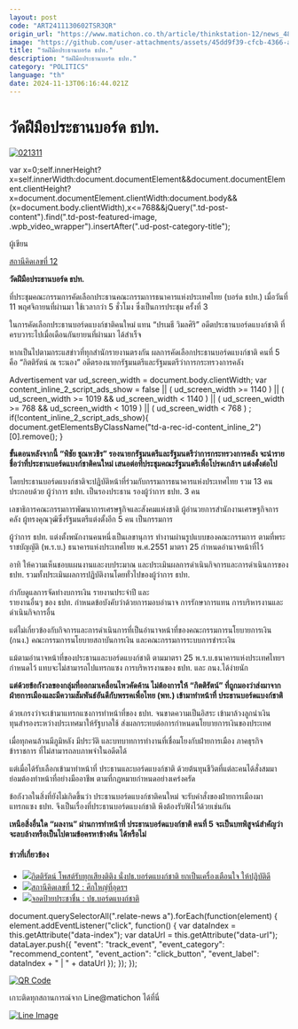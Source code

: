 ```yaml
---
layout: post
code: "ART2411130602TSR3QR"
origin_url: "https://www.matichon.co.th/article/thinkstation-12/news_4896310"
image: "https://github.com/user-attachments/assets/45dd9f39-cfcb-4366-a596-bfe7c62486bb"
title: "วัดฝีมือประธานบอร์ด ธปท."
description: "วัดฝีมือประธานบอร์ด ธปท."
category: "POLITICS"
language: "th"
date: 2024-11-13T06:16:44.021Z
---
```


# วัดฝีมือประธานบอร์ด ธปท.

[![](https://www.matichon.co.th/wp-content/uploads/2024/11/021311.jpg "021311")](https://www.matichon.co.th/wp-content/uploads/2024/11/021311.jpg)

var x=0;self.innerHeight?x=self.innerWidth:document.documentElement&&document.documentElement.clientHeight?x=document.documentElement.clientWidth:document.body&&(x=document.body.clientWidth),x<=768&&jQuery(".td-post-content").find(".td-post-featured-image, .wpb\_video\_wrapper").insertAfter(".ud-post-category-title");

ผู้เขียน

[สถานีคิดเลขที่ 12](https://www.matichon.co.th/columnist/%e0%b8%aa%e0%b8%96%e0%b8%b2%e0%b8%99%e0%b8%b5%e0%b8%84%e0%b8%b4%e0%b8%94%e0%b9%80%e0%b8%a5%e0%b8%82%e0%b8%97%e0%b8%b5%e0%b9%88-12)

**วัดฝีมือประธานบอร์ด ธปท.**

ที่ประชุมคณะกรรมการคัดเลือกประธานคณะกรรมการธนาคารแห่งประเทศไทย (บอร์ด ธปท.) เมื่อวันที่ 11 พฤศจิกายนที่ผ่านมา ใช้เวลากว่า 5 ชั่วโมง ซึ่งเป็นการประชุม ครั้งที่ 3

ในการคัดเลือกประธานบอร์ดแบงก์ชาติคนใหม่ แทน “ปรเมธี วิมลศิริ” อดีตประธานบอร์ดแบงก์ชาติ ที่ครบวาระไปเมื่อเดือนกันยายนที่ผ่านมา ได้สำเร็จ

หากเป็นไปตามกระแสข่าวที่ทุกสำนักรายงานตรงกัน ผลการคัดเลือกประธานบอร์ดแบงก์ชาติ คนที่ 5 คือ “กิตติรัตน์ ณ ระนอง” อดีตรองนายกรัฐมนตรีและรัฐมนตรีว่าการกระทรวงการคลัง

Advertisement var ud\_screen\_width = document.body.clientWidth; var content\_inline\_2\_script\_ads\_show = false || ( ud\_screen\_width >= 1140 ) || ( ud\_screen\_width >= 1019 && ud\_screen\_width < 1140 ) || ( ud\_screen\_width >= 768 && ud\_screen\_width < 1019 ) || ( ud\_screen\_width < 768 ) ; if(!content\_inline\_2\_script\_ads\_show){ document.getElementsByClassName("td-a-rec-id-content\_inline\_2")\[0\].remove(); }

**ขั้นตอนหลังจากนี้ “พิชัย ชุณหวชิร” รองนายกรัฐมนตรีและรัฐมนตรีว่าการกระทรวงการคลัง จะนำรายชื่อว่าที่ประธานบอร์ดแบงก์ชาติคนใหม่ เสนอต่อที่ประชุมคณะรัฐมนตรีเพื่อโปรดเกล้าฯ แต่งตั้งต่อไป**

โดยประธานบอร์ดแบงก์ชาติจะปฏิบัติหน้าที่ร่วมกับกรรมการธนาคารแห่งประเทศไทย รวม 13 คน ประกอบด้วย ผู้ว่าการ ธปท. เป็นรองประธาน รองผู้ว่าการ ธปท. 3 คน

เลขาธิการคณะกรรมการพัฒนาการเศรษฐกิจและสังคมแห่งชาติ ผู้อำนวยการสำนักงานเศรษฐกิจการคลัง ผู้ทรงคุณวุฒิซึ่งรัฐมนตรีแต่งตั้งอีก 5 คน เป็นกรรมการ

ผู้ว่าการ ธปท. แต่งตั้งพนักงานคนหนึ่งเป็นเลขานุการ ทำงานผ่านรูปแบบของคณะกรรมการ ตามที่พระราชบัญญัติ (พ.ร.บ.) ธนาคารแห่งประเทศไทย พ.ศ.2551 มาตรา 25 กำหนดอำนาจหน้าที่ไว้

อาทิ ให้ความเห็นชอบแผนงานและงบประมาณ และประเมินผลการดำเนินกิจการและการดำเนินการของ ธปท. รวมทั้งประเมินผลการปฏิบัติงานโดยทั่วไปของผู้ว่าการ ธปท.

กำกับดูแลการจัดทำงบการเงิน รายงานประจำปี และ  
รายงานอื่นๆ ของ ธปท. กำหนดข้อบังคับว่าด้วยการมอบอำนาจ การรักษาการแทน การบริหารงานและดำเนินกิจการอื่น

แต่ไม่เกี่ยวข้องกับกิจการและการดำเนินการที่เป็นอำนาจหน้าที่ของคณะกรรมการนโยบายการเงิน (กนง.) คณะกรรมการนโยบายสถาบันการเงิน และคณะกรรมการระบบการชำระเงิน

แม้ตามอำนาจหน้าที่ของประธานและบอร์ดแบงก์ชาติ ตามมาตรา 25 พ.ร.บ.ธนาคารแห่งประเทศไทยฯ กำหนดไว้ แทบจะไม่สามารถไปแทรกแซง การบริหารงานของ ธปท. และ กนง.ได้ง่ายนัก

**แต่ด้วยข้อกังวลของกลุ่มที่ออกมาเคลื่อนไหวคัดค้าน ไม่ต้องการให้ “กิตติรัตน์” ที่ถูกมองว่าส่งมาจากฝ่ายการเมืองและมีความสัมพันธ์อันดีกับพรรคเพื่อไทย (พท.) เข้ามาทำหน้าที่ ประธานบอร์ดแบงก์ชาติ**

ด้วยเกรงว่าจะเข้ามาแทรกแซงการทำหน้าที่ของ ธปท. จนขาดความเป็นอิสระ เข้ามาล้วงลูกนำเงินทุนสำรองระหว่างประเทศมาให้รัฐบาลใช้ ส่งผลกระทบต่อการกำหนดนโยบายการเงินของประเทศ

เมื่อทุกคนล้วนมีภูมิหลัง มีประวัติ และบทบาทการทำงานที่เชื่อมโยงกับฝ่ายการเมือง ภาคธุรกิจ ข้าราชการ ที่ไม่สามารถลบภาพจำในอดีตได้

แต่เมื่อได้รับเลือกเข้ามาทำหน้าที่ ประธานและบอร์ดแบงก์ชาติ ด้วยต้นทุนชีวิตที่แต่ละคนได้สั่งสมมา ย่อมต้องทำหน้าที่อย่างมืออาชีพ ตามที่กฎหมายกำหนดอย่างเคร่งครัด

ข้อกังวลในสิ่งที่ยังไม่เกิดขึ้นว่า ประธานบอร์ดแบงก์ชาติคนใหม่ จะรับคำสั่งของฝ่ายการเมืองมาแทรกแซง ธปท. จึงเป็นเรื่องที่ประธานบอร์ดแบงก์ชาติ พึงต้องรับฟังไว้ด้วยเช่นกัน

**เหนือสิ่งอื่นใด “ผลงาน” ผ่านการทำหน้าที่ ประธานบอร์ดแบงก์ชาติ คนที่ 5 จะเป็นบทพิสูจน์สำคัญว่าจะลบล้างหรือเป็นไปตามข้อครหาข้างต้น ได้หรือไม่**

#### ข่าวที่เกี่ยวข้อง

*   [![](https://www.matichon.co.th/wp-content/uploads/2024/11/S__131.jpg)กิตติรัตน์ โพสต์รับทุกเสียงติติง นั่งปธ.บอร์ดแบงก์ชาติ ยกเป็นเครื่องเตือนใจ ให้ปฏิบัติดี](https://www.matichon.co.th/politics/news_4894968)
*   [![](https://www.matichon.co.th/wp-content/uploads/2024/11/ภป-ศึกใหญ่ที่อุดรฯ.jpg)สถานีคิดเลขที่ 12 : ศึกใหญ่ที่อุดรฯ](https://www.matichon.co.th/article/thinkstation-12/news_4893438)
*   [![](https://www.matichon.co.th/wp-content/uploads/2024/11/bankthai.jpg)จอดป้ายประชาชื่น : ปธ.บอร์ดแบงก์ชาติ](https://www.matichon.co.th/economy/news_4893568)

document.querySelectorAll(".relate-news a").forEach(function(element) { element.addEventListener("click", function() { var dataIndex = this.getAttribute("data-index"); var dataUrl = this.getAttribute("data-url"); dataLayer.push({ "event": "track\_event", "event\_category": "recommend\_content", "event\_action": "click\_button", "event\_label": dataIndex + " | " + dataUrl }); }); });

[![QR Code](https://www.matichon.co.th/wp-content/uploads/2023/07/wob1371z.jpg)](https://lin.ee/ht0nDxX)

เกาะติดทุกสถานการณ์จาก Line@matichon ได้ที่นี่

[![Line Image](https://www.matichon.co.th/wp-content/uploads/2023/07/th.png)](https://lin.ee/ht0nDxX)
